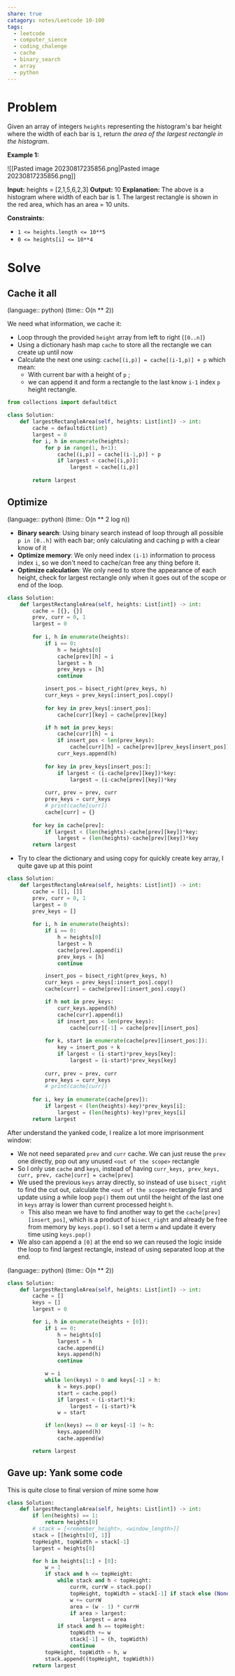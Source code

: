 ```yaml
---
share: true
catagory: notes/Leetcode 10-100
tags:
  - leetcode
  - computer_sience
  - coding_chalenge
  - cache
  - binary_search
  - array
  - python
---
```


# Problem

Given an array of integers `heights` representing the histogram's bar height where the width of each bar is `1`, return _the area of the largest rectangle in the histogram_.

**Example 1:**

![[Pasted image 20230817235856.png|Pasted image 20230817235856.png]]

**Input:** heights = [2,1,5,6,2,3]
**Output:** 10
**Explanation:** The above is a histogram where width of each bar is 1.
The largest rectangle is shown in the red area, which has an area = 10 units.

**Constraints:**

- `1 <= heights.length <= 10**5`
- `0 <= heights[i] <= 10**4`

# Solve

## Cache it all
(language:: python) (time:: O(n ** 2))

We need what information, we cache it:
- Loop through the provided `height` array from left to right (`[0..n]`)
- Using a dictionary hash map `cache` to store all the rectangle we can create up until now
- Calculate the next one using: `cache[(i,p)] = cache[(i-1,p)] + p` which mean:
    - With current bar with a height of `p` ;
    - we can append it and form a rectangle to the last know `i-1` index `p` height rectangle.

```python
from collections import defaultdict

class Solution:
    def largestRectangleArea(self, heights: List[int]) -> int:
        cache = defaultdict(int)
        largest = 0 
        for i, h in enumerate(heights):
            for p in range(1, h+1):
                cache[(i,p)] = cache[(i-1,p)] + p
                if largest < cache[(i,p)]:
                    largest = cache[(i,p)]
        
        return largest
```


## Optimize
(language:: python) (time:: O(n ** 2 log n))

- **Binary search**: Using binary search instead of loop through all possible `p in [0..h]` with each bar; only calculating and caching p with a clear know of it
- **Optimize memory**: We only need index `(i-1)` information to process index `i`, so we don't need to cache/can free any thing before it.
- **Optimize calculation**: We only need to store the appearance of each height, check for largest rectangle only when it goes out of the scope or end of the loop.

```python
class Solution:
    def largestRectangleArea(self, heights: List[int]) -> int:
        cache = [{}, {}]
        prev, curr = 0, 1
        largest = 0 
        
        for i, h in enumerate(heights):
            if i == 0:
                h = heights[0]
                cache[prev][h] = i
                largest = h
                prev_keys = [h]
                continue

            insert_pos = bisect_right(prev_keys, h)
            curr_keys = prev_keys[:insert_pos].copy()
            
            for key in prev_keys[:insert_pos]:
                cache[curr][key] = cache[prev][key]

            if h not in prev_keys:
                cache[curr][h] = i
                if insert_pos < len(prev_keys):
                    cache[curr][h] = cache[prev][prev_keys[insert_pos]]
                curr_keys.append(h)
                
            for key in prev_keys[insert_pos:]:
                if largest < (i-cache[prev][key])*key:
                    largest = (i-cache[prev][key])*key
                    
            curr, prev = prev, curr
            prev_keys = curr_keys
            # print(cache[curr])
            cache[curr] = {}
            
        for key in cache[prev]:
            if largest < (len(heights)-cache[prev][key])*key:
                largest = (len(heights)-cache[prev][key])*key
        return largest

```

- Try to clear the dictionary and using copy for quickly create key array, I quite gave up at this point

```python
class Solution:
    def largestRectangleArea(self, heights: List[int]) -> int:
        cache = [[], []]
        prev, curr = 0, 1
        largest = 0 
        prev_keys = []
        
        for i, h in enumerate(heights):
            if i == 0:
                h = heights[0]
                largest = h
                cache[prev].append(i)
                prev_keys = [h]
                continue

            insert_pos = bisect_right(prev_keys, h)
            curr_keys = prev_keys[:insert_pos].copy()
            cache[curr] = cache[prev][:insert_pos].copy()

            if h not in prev_keys:
                curr_keys.append(h)
                cache[curr].append(i)
                if insert_pos < len(prev_keys):
                    cache[curr][-1] = cache[prev][insert_pos]
                
            for k, start in enumerate(cache[prev][insert_pos:]):
                key = insert_pos + k 
                if largest < (i-start)*prev_keys[key]:
                    largest = (i-start)*prev_keys[key]
                    
            curr, prev = prev, curr
            prev_keys = curr_keys
            # print(cache[curr])
            
        for i, key in enumerate(cache[prev]):
            if largest < (len(heights)-key)*prev_keys[i]:
                largest = (len(heights)-key)*prev_keys[i]
        return largest
```

After understand the yanked code, I realize a lot more imprisonment window:
- We not need separated `prev` and `curr` cache. We can just reuse the `prev` one directly, pop out any unused `<out of the scope>` rectangle
- So I only use `cache` and `keys`, instead of having `curr_keys, prev_keys, curr, prev, cache[curr] = cache[prev]`
- We used the previous `keys` array directly, so instead of use `bisect_right` to find the cut out, calculate the `<out of the scope>` rectangle first and update using a while loop `pop()` them out until the height of the last one in `keys` array is lower than current processed height `h`.
    - This also mean we have to find another way to get the `cache[prev][insert_pos]`, which is a product of `bisect_right` and already be free from memory by `keys.pop()`. so I set a term `w` and update it every time using `keys.pop()`
- We also can append a `[0]` at the end so we can reused the logic inside the loop to find largest rectangle, instead of using separated loop at the end.


(language:: python) (time:: O(n ** 2))

```python
class Solution:
    def largestRectangleArea(self, heights: List[int]) -> int:
        cache = []
        keys = []
        largest = 0

        for i, h in enumerate(heights + [0]):
            if i == 0:
                h = heights[0]
                largest = h
                cache.append(i)
                keys.append(h)
                continue

            w = i
            while len(keys) > 0 and keys[-1] > h:
                k = keys.pop()
                start = cache.pop()
                if largest < (i-start)*k:
                    largest = (i-start)*k
                w = start

            if len(keys) == 0 or keys[-1] != h:
                keys.append(h)
                cache.append(w)

        return largest
```

## Gave up: Yank some code

This is quite close to final version of mine some how
```python
class Solution:
    def largestRectangleArea(self, heights: List[int]) -> int:
        if len(heights) == 1:
            return heights[0]
        # stack = [<remember_height>, <window_length>]]
        stack = [[heights[0], 1]]
        topHeight, topWidth = stack[-1]
        largest = heights[0]

        for h in heights[1:] + [0]:
            w = 1
            if stack and h <= topHeight:
                while stack and h < topHeight:
                    currH, currW = stack.pop()
                    topHeight, topWidth = stack[-1] if stack else (None, None)
                    w += currW
                    area = (w - 1) * currH
                    if area > largest:
                        largest = area
                if stack and h == topHeight:
                    topWidth += w
                    stack[-1] = (h, topWidth)
                    continue
            topHeight, topWidth = h, w
            stack.append((topHeight, topWidth))
        return largest
```
